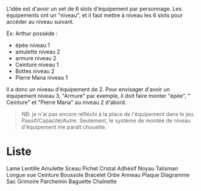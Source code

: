L'idée est d'avoir un set de 6 slots d'équipement par personnage. Les équipements ont un "niveau", et il faut mettre à niveau les 6 slots pour accéder au niveau suivant. 

Ex: Arthur possède :
- épée niveau 1
- amulette niveau 2
- armure niveau 2
- Ceinture niveau 1
- Bottes niveau 2
- Pierre Mana niveau 1

Il a donc un niveau d'équipement de 2. Pour envisager d'avoir un équipement niveau 3, "Armure" par exemple, il doit faire monter "épée", " Ceinture" et "Pierre Mana" au niveau 2 d'abord.

> NB: je n'ai pas encore réfléchi à la place de l'équipement dans le jeu. Passif/Capacité/Autre.
Seulement, le système de montée de niveau d'équipement me paraît chouette.

# Liste

Lame
Lentille
Amulette
Sceau
Pichet
Cristal
Adhésif
Noyau
Talisman
Longue vue
Ceinture
Boussole
Bracelet
Orbe
Anneau
Plaque
Diagramme
Sac
Grimoire
Parchemin
Baguette
Chaînette
